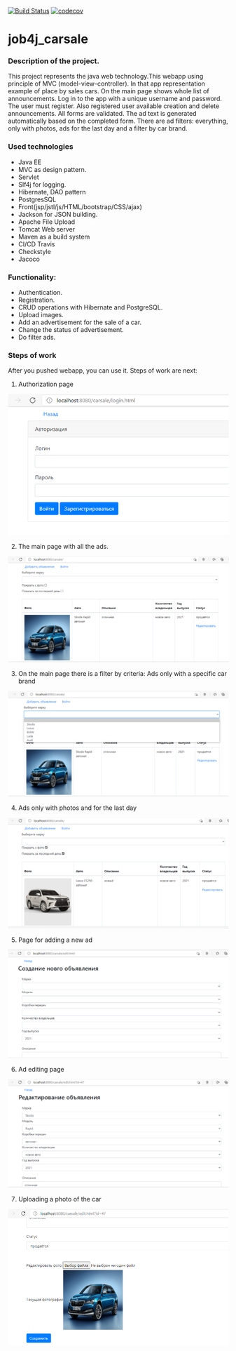 [![Build Status](https://travis-ci.org/dmitriyermoshin19/job4j_carsale.svg?branch=main)](https://travis-ci.org/dmitriyermoshin19/job4j_carsale)
[![codecov](https://codecov.io/gh/dmitriyermoshin19/job4j_carsale/branch/main/graph/badge.svg?token=5OPHEAO6TO)](https://codecov.io/gh/dmitriyermoshin19/job4j_carsale)
# job4j_carsale
### Description of the project.
This project represents the java web technology.This webapp using principle of MVC (model-view-controller). In that app representation example of place by sales cars. On the main page shows whole list of announcements. Log in to the app with a unique username and password. The user must register.  Also registered user available creation and delete announcements. All forms are validated. The ad text is generated automatically based on the completed form.  There are ad filters: everything, only with photos, ads for the last day and a filter by car brand.

### Used technologies
- Java EE
- MVC as design pattern.
- Servlet
- Slf4j for logging.
- Hibernate, DAO pattern
- PostgresSQL
- Front(jsp/jstl/js/HTML/bootstrap/CSS/ajax)
- Jackson for JSON building.
- Apache File Upload
- Tomcat Web server
- Maven as a build system
- CI/CD Travis
- Checkstyle
- Jacoco

### Functionality:
- Authentication.
- Registration.
- CRUD operations with Hibernate and PostgreSQL.
- Upload images.
- Add an advertisement for the sale of a car.
- Change the status of advertisement.
- Do filter ads.

### Steps of work
After you pushed webapp, you can use it. Steps of work are next:
1. Authorization page

![ Иллюстрация к проекту ](carsale_s/Screenshot_7.png)


2. The main page with all the ads.

![ Иллюстрация к проекту ](carsale_s/Screenshot_1.png)


3. On the main page there is a filter by criteria:
   Ads only with a specific car brand
   
![ Иллюстрация к проекту ](carsale_s/Screenshot_2.png)


4. Ads only with photos and for the last day

![ Иллюстрация к проекту ](carsale_s/Screenshot_3.png)


5. Page for adding a new ad

![ Иллюстрация к проекту ](carsale_s/Screenshot_4.png)


6. Ad editing page

![ Иллюстрация к проекту ](carsale_s/Screenshot_5.png)

7. Uploading a photo of the car

![ Иллюстрация к проекту ](carsale_s/Screenshot_6.png)

